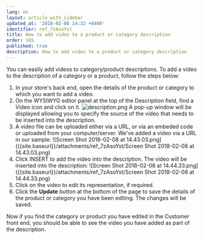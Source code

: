 ```yaml
---
lang: en
layout: article_with_sidebar
updated_at: '2018-02-08 14:32 +0400'
identifier: ref_7zAsoYst
title: How to add video to a product or category description
order: 165
published: true
description: How to add video to a product or category description
---
```

You can easily add videos to category/product descriptions. To add a video to the description of a category or a product, follow the steps below:

1.  In your store's back end, open the details of the product or category to which you want to add a video. 
2.  On the WYSIWYG editor panel at the top of the Description field, find a Video icon and click on it.
    ![description.png]({{site.baseurl}}/attachments/ref_7zAsoYst/description.png)
    A pop-up window will be displayed allowing you to specify the source of the video that needs to be inserted into the description.  
3.  A video file can be uploaded either via a URL, or via an embeded code or uploaded from your computer/server. We've added a video via a URL in our sample:
![Screen Shot 2018-02-08 at 14.43.03.png]({{site.baseurl}}/attachments/ref_7zAsoYst/Screen Shot 2018-02-08 at 14.43.03.png)
4.  Click INSERT to add the video into the description. The video will be inserted into the description:
    ![Screen Shot 2018-02-08 at 14.44.33.png]({{site.baseurl}}/attachments/ref_7zAsoYst/Screen Shot 2018-02-08 at 14.44.33.png)
5.  Click on the video to edit its representation, if required. 
6.  Click the **Update** button at the bottom of the page to save the details of the product or category you have been editing. The changes will be saved. 

Now if you find the category or product you have edited in the Customer front end, you should be able to see the video you have added as part of the description.
